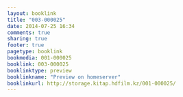 ```yaml
---
layout: booklink
title: "003-000025"
date: 2014-07-25 16:34
comments: true
sharing: true
footer: true
pagetype: booklink 
bookmedia: 001-000025
booklink: 003-000025
booklinktype: preview
booklinkname: "Preview on homeserver"
booklinkurl: http://storage.kitap.hdfilm.kz/001-000025/
---
```

